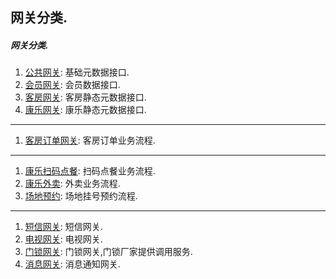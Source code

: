 ## 网关分类.

##### 网关分类.
1. [公共网关](gateway/commonGateWay.md): 基础元数据接口.
1. [会员网关](gateway/memberGateWay.md): 会员数据接口.
1. [客房网关](gateway/kfGateWay.md): 客房静态元数据接口.
1. [康乐网关](gateway/klGateWay.md): 康乐静态元数据接口.
----
1. [客房订单网关](gateway/kfOrderGateWay.md): 客房订单业务流程.
---
1. [康乐扫码点餐](gateway/klOrderDCGateWay.md): 扫码点餐业务流程.
1. [康乐外卖](gateway/klOrderWMGateWay.md): 外卖业务流程.
1. [场地预约](gateway/klOrderYYGateWay.md): 场地挂号预约流程.
---
1. [短信网关](gateway/smsGateWay.md): 短信网关.
1. [电视网关](gateway/tvGateWay.md): 电视网关.
1. [门锁网关](gateway/doorGateWay.md): 门锁网关,门锁厂家提供调用服务.
1. [消息网关](gateway/messageGateWay.md): 消息通知网关.








